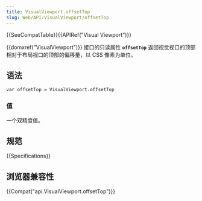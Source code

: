 ```yaml
---
title: VisualViewport.offsetTop
slug: Web/API/VisualViewport/offsetTop
---
```


{{SeeCompatTable}}{{APIRef("Visual Viewport")}}

{{domxref("VisualViewport")}} 接口的只读属性 **`offsetTop`** 返回视觉视口的顶部相对于布局视口的顶部的偏移量，以 CSS 像素为单位。

## 语法

```plain
var offsetTop = VisualViewport.offsetTop
```

### 值

一个双精度值。

## 规范

{{Specifications}}

## 浏览器兼容性

{{Compat("api.VisualViewport.offsetTop")}}
